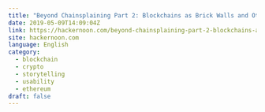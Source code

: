 ```yaml
---
title: "Beyond Chainsplaining Part 2: Blockchains as Brick Walls and Other Ways to Light the Lightbulb"
date: 2019-05-09T14:09:04Z
link: https://hackernoon.com/beyond-chainsplaining-part-2-blockchains-as-brick-walls-and-other-ways-to-light-the-lightbulb-b24cd701ac51?source=rss----3a8144eabfe3---4&utm_medium=RSS&utm_source=news.12bit.vn
site: hackernoon.com
language: English
category:
  - blockchain
  - crypto
  - storytelling
  - usability
  - ethereum
draft: false
---
```

